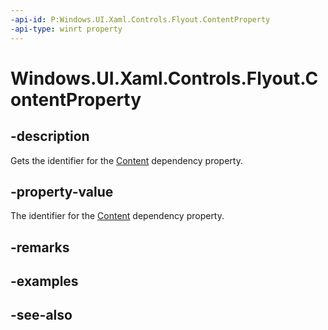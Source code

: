 ```yaml
---
-api-id: P:Windows.UI.Xaml.Controls.Flyout.ContentProperty
-api-type: winrt property
---
```


<!-- Property syntax
public Windows.UI.Xaml.DependencyProperty ContentProperty { get; }
-->

# Windows.UI.Xaml.Controls.Flyout.ContentProperty

## -description
Gets the identifier for the [Content](flyout_content.md) dependency property.



## -property-value
The identifier for the [Content](flyout_content.md) dependency property.

## -remarks

## -examples

## -see-also
